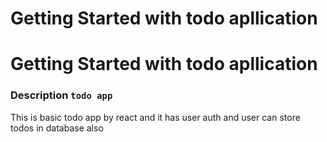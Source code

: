 # Getting Started with todo apllication

# Getting Started with todo apllication

### Description `todo app`
This is basic todo app by react and it has user auth and user can
store todos in database also
